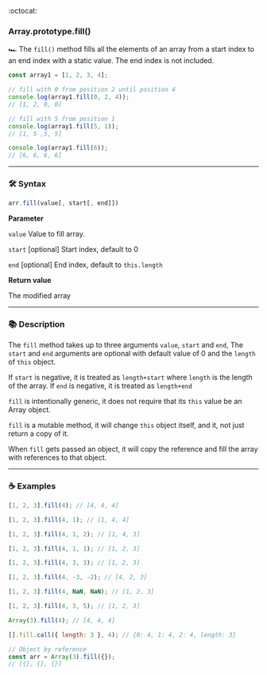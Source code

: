 :octocat:

### Array.prototype.fill()

:racing_car: The `fill()` method fills all the elements of an array from a start index to an end index with a static value. The end index is not included.

```js
const array1 = [1, 2, 3, 4];

// fill with 0 from position 2 until position 4
console.log(array1.fill(0, 2, 4));
// [1, 2, 0, 0]

// fill with 5 from position 1
console.log(array1.fill(5, 1));
// [1, 5 ,5, 5]

console.log(array1.fill(6));
// [6, 6, 6, 6]
```

---

### :hammer_and_wrench: Syntax

```js
arr.fill(value[, start[, end]])
```

**Parameter**

`value` Value to fill array.

`start` [optional] Start index, default to 0

`end` [optional] End index, default to `this.length`

**Return value**

The modified array

---

### :books: Description

The `fill` method takes up to three arguments `value`, `start` and `end`, The `start` and `end` arguments are optional with default value of 0 and the `length` of `this` object.

If `start` is negative, it is treated as `length+start` where `length` is the length of the array. If `end` is negative, it is treated as `length+end`

`fill` is intentionally generic, it does not require that its `this` value be an Array object.

`fill` is a mutable method, it will change `this` object itself, and it, not just return a copy of it.

When `fill` gets passed an object, it will copy the reference and fill the array with references to that object.

---

### :coffee: Examples

```js
[1, 2, 3].fill(4); // [4, 4, 4]
```

```js
[1, 2, 3].fill(4, 1); // [1, 4, 4]
```

```js
[1, 2, 3].fill(4, 1, 2); // [1, 4, 3]
```

```js
[1, 2, 3].fill(4, 1, 1); // [1, 2, 3]
```

```js
[1, 2, 3].fill(4, 3, 3); // [1, 2, 3]
```

```js
[1, 2, 3].fill(4, -3, -2); // [4, 2, 3]
```

```js
[1, 2, 3].fill(4, NaN, NaN); // [1, 2, 3]
```

```js
[1, 2, 3].fill(4, 3, 5); // [1, 2, 3]
```

```js
Array(3).fill(4); // [4, 4, 4]
```

```js
[].fill.call({ length: 3 }, 4); // {0: 4, 1: 4, 2: 4, length: 3}
```

```js
// Object by reference
const arr = Array(3).fill({});
// [{}, {}, {}]
```
